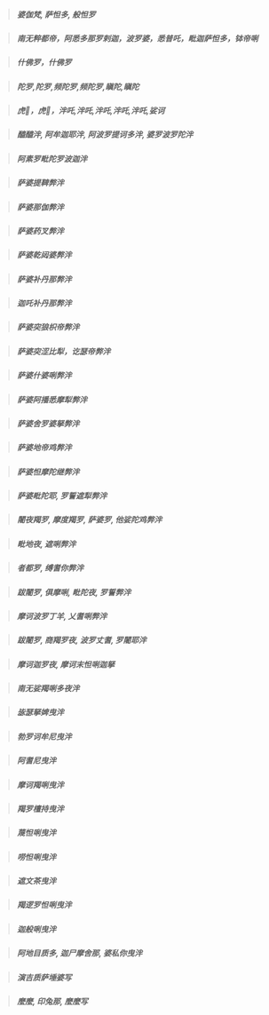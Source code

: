 >#####  婆伽梵, 萨怛多, 般怛罗

>#####  南无粹都帝，阿悉多那罗剌迦，波罗婆，悉普吒，毗迦萨怛多，钵帝唎

>#####  什佛罗，什佛罗

>#####  陀罗,陀罗,频陀罗,频陀罗,瞋陀,瞋陀

>#####  虎𤙖，虎𤙖，泮吒,泮吒,泮吒,泮吒,泮吒,娑诃

>#####  醯醯泮, 阿牟迦耶泮, 阿波罗提诃多泮, 婆罗波罗陀泮

>#####  阿素罗毗陀罗波迦泮

>#####  萨婆提鞞弊泮

>#####  萨婆那伽弊泮

>#####  萨婆药叉弊泮

>#####  萨婆乾闼婆弊泮

>#####  萨婆补丹那弊泮

>#####  迦吒补丹那弊泮

>#####  萨婆突狼枳帝弊泮

>#####  萨婆突涩比犁，讫瑟帝弊泮

>#####  萨婆什婆唎弊泮

>#####  萨婆阿播悉摩犁弊泮

>#####  萨婆舍罗婆拏弊泮

>#####  萨婆地帝鸡弊泮

>#####  萨婆怛摩陀继弊泮

>#####  萨婆毗陀耶, 罗誓遮犁弊泮

>#####  闍夜羯罗, 摩度羯罗, 萨婆罗, 他娑陀鸡弊泮

>#####  毗地夜, 遮唎弊泮

>#####  者都罗, 缚耆你弊泮

>#####  跋闍罗, 俱摩唎, 毗陀夜, 罗誓弊泮

>#####  摩诃波罗丁羊, 乂耆唎弊泮

>#####  跋闍罗, 商羯罗夜, 波罗丈耆, 罗闍耶泮

>#####  摩诃迦罗夜, 摩诃末怛唎迦拏

>#####  南无娑羯唎多夜泮

>#####  毖瑟拏婢曳泮

>#####  勃罗诃牟尼曳泮

>#####  阿耆尼曳泮

>#####  摩诃羯唎曳泮

>#####  羯罗檀持曳泮

>#####  蔑怛唎曳泮

>#####  唠怛唎曳泮

>#####  遮文茶曳泮

>#####  羯逻罗怛唎曳泮

>#####  迦般唎曳泮

>#####  阿地目质多, 迦尸摩舍那, 婆私你曳泮

>#####  演吉质萨埵婆写

>#####  麼麼, 印兔那, 麼麼写